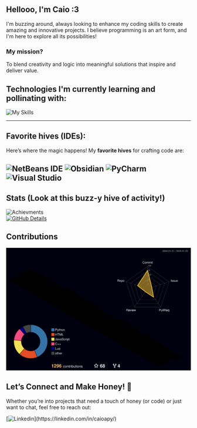 ## Hellooo, I'm Caio :3  
I'm buzzing around, always looking to enhance my coding skills to create amazing and innovative projects. I believe programming is an art form, and I'm here to explore all its possibilities!  

### My **mission**?  
To blend creativity and logic into meaningful solutions that inspire and deliver value.

## Technologies I'm currently learning and pollinating with:  
![My Skills](https://skillicons.dev/icons?i=py,cs,dotnet,react,js,html,css,aws,azure,mongodb,mysql,git)  

---

## Favorite hives (IDEs):  
Here’s where the magic happens! My **favorite hives** for crafting code are:  

![NetBeans IDE](https://img.shields.io/badge/NetBeansIDE-1B6AC6.svg?style=for-the-badge&logo=apache-netbeans-ide&logoColor=white)  ![Obsidian](https://img.shields.io/badge/Obsidian-%23483699.svg?style=for-the-badge&logo=obsidian&logoColor=white)  ![PyCharm](https://img.shields.io/badge/pycharm-143?style=for-the-badge&logo=pycharm&logoColor=black&color=black&labelColor=green)  ![Visual Studio](https://img.shields.io/badge/Visual%20Studio-5C2D91.svg?style=for-the-badge&logo=visual-studio&logoColor=white)
---

## Stats (Look at this buzz-y hive of activity!)  
![Achievments](https://github-profile-trophy.vercel.app/?username=CaioaPy&row=1&column=3&theme=dracula&margin-w=15&margin-h=1)  
[![GitHub Details](http://github-profile-summary-cards.vercel.app/api/cards/profile-details?username=CaioaPy&theme=dracula)](https://github.com/vn7n24fzkq/github-profile-summary-cards)  

## Contributions
![Contributions](./profile-3d-contrib/profile-night-rainbow.svg)  

## Let’s Connect and Make Honey! 🍯  
Whether you’re into projects that need a touch of honey (or code) or just want to chat, feel free to reach out:  

[![Linkedin](https://skillicons.dev/icons?i=linkedin,)](https://linkedin.com/in/caioapy/)  
